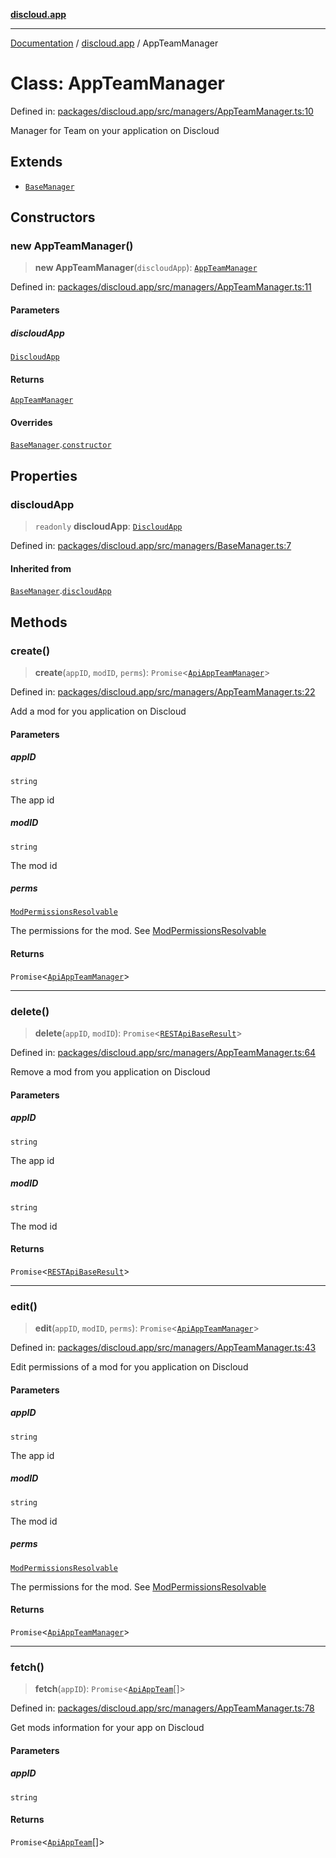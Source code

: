 [**discloud.app**](../README.md)

***

[Documentation](../../packages.md) / [discloud.app](../README.md) / AppTeamManager

# Class: AppTeamManager

Defined in: [packages/discloud.app/src/managers/AppTeamManager.ts:10](https://github.com/discloud/discloud.app/blob/1458affc9a022eb2fc5fe37e7b3b002130b2fdad/packages/discloud.app/src/managers/AppTeamManager.ts#L10)

Manager for Team on your application on Discloud

## Extends

- [`BaseManager`](BaseManager.md)

## Constructors

### new AppTeamManager()

> **new AppTeamManager**(`discloudApp`): [`AppTeamManager`](AppTeamManager.md)

Defined in: [packages/discloud.app/src/managers/AppTeamManager.ts:11](https://github.com/discloud/discloud.app/blob/1458affc9a022eb2fc5fe37e7b3b002130b2fdad/packages/discloud.app/src/managers/AppTeamManager.ts#L11)

#### Parameters

##### discloudApp

[`DiscloudApp`](DiscloudApp.md)

#### Returns

[`AppTeamManager`](AppTeamManager.md)

#### Overrides

[`BaseManager`](BaseManager.md).[`constructor`](BaseManager.md#constructors)

## Properties

### discloudApp

> `readonly` **discloudApp**: [`DiscloudApp`](DiscloudApp.md)

Defined in: [packages/discloud.app/src/managers/BaseManager.ts:7](https://github.com/discloud/discloud.app/blob/1458affc9a022eb2fc5fe37e7b3b002130b2fdad/packages/discloud.app/src/managers/BaseManager.ts#L7)

#### Inherited from

[`BaseManager`](BaseManager.md).[`discloudApp`](BaseManager.md#discloudapp-1)

## Methods

### create()

> **create**(`appID`, `modID`, `perms`): `Promise`\<[`ApiAppTeamManager`](../interfaces/ApiAppTeamManager.md)\>

Defined in: [packages/discloud.app/src/managers/AppTeamManager.ts:22](https://github.com/discloud/discloud.app/blob/1458affc9a022eb2fc5fe37e7b3b002130b2fdad/packages/discloud.app/src/managers/AppTeamManager.ts#L22)

Add a mod for you application on Discloud

#### Parameters

##### appID

`string`

The app id

##### modID

`string`

The mod id

##### perms

[`ModPermissionsResolvable`](../type-aliases/ModPermissionsResolvable.md)

The permissions for the mod. See [ModPermissionsResolvable](../type-aliases/ModPermissionsResolvable.md)

#### Returns

`Promise`\<[`ApiAppTeamManager`](../interfaces/ApiAppTeamManager.md)\>

***

### delete()

> **delete**(`appID`, `modID`): `Promise`\<[`RESTApiBaseResult`](../interfaces/RESTApiBaseResult.md)\>

Defined in: [packages/discloud.app/src/managers/AppTeamManager.ts:64](https://github.com/discloud/discloud.app/blob/1458affc9a022eb2fc5fe37e7b3b002130b2fdad/packages/discloud.app/src/managers/AppTeamManager.ts#L64)

Remove a mod from you application on Discloud

#### Parameters

##### appID

`string`

The app id

##### modID

`string`

The mod id

#### Returns

`Promise`\<[`RESTApiBaseResult`](../interfaces/RESTApiBaseResult.md)\>

***

### edit()

> **edit**(`appID`, `modID`, `perms`): `Promise`\<[`ApiAppTeamManager`](../interfaces/ApiAppTeamManager.md)\>

Defined in: [packages/discloud.app/src/managers/AppTeamManager.ts:43](https://github.com/discloud/discloud.app/blob/1458affc9a022eb2fc5fe37e7b3b002130b2fdad/packages/discloud.app/src/managers/AppTeamManager.ts#L43)

Edit permissions of a mod for you application on Discloud

#### Parameters

##### appID

`string`

The app id

##### modID

`string`

The mod id

##### perms

[`ModPermissionsResolvable`](../type-aliases/ModPermissionsResolvable.md)

The permissions for the mod. See [ModPermissionsResolvable](../type-aliases/ModPermissionsResolvable.md)

#### Returns

`Promise`\<[`ApiAppTeamManager`](../interfaces/ApiAppTeamManager.md)\>

***

### fetch()

> **fetch**(`appID`): `Promise`\<[`ApiAppTeam`](../interfaces/ApiAppTeam.md)[]\>

Defined in: [packages/discloud.app/src/managers/AppTeamManager.ts:78](https://github.com/discloud/discloud.app/blob/1458affc9a022eb2fc5fe37e7b3b002130b2fdad/packages/discloud.app/src/managers/AppTeamManager.ts#L78)

Get mods information for your app on Discloud

#### Parameters

##### appID

`string`

#### Returns

`Promise`\<[`ApiAppTeam`](../interfaces/ApiAppTeam.md)[]\>
